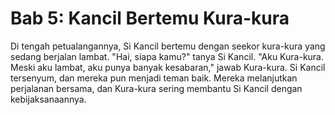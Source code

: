 # Bab 5: Kancil Bertemu Kura-kura

Di tengah petualangannya, Si Kancil bertemu dengan seekor kura-kura yang sedang berjalan lambat. "Hai, siapa kamu?" tanya Si Kancil. "Aku Kura-kura. Meski aku lambat, aku punya banyak kesabaran," jawab Kura-kura. Si Kancil tersenyum, dan mereka pun menjadi teman baik. Mereka melanjutkan perjalanan bersama, dan Kura-kura sering membantu Si Kancil dengan kebijaksanaannya.
